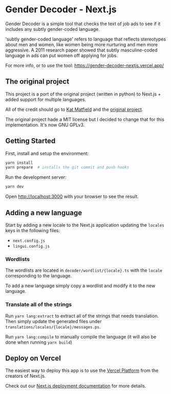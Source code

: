 # Gender Decoder - Next.js

Gender Decoder is a simple tool that checks the text of job ads to see if it includes any subtly gender-coded language.

'subtly gender-coded language' refers to language that reflects stereotypes about men and women, like women being more nurturing and men more aggressive. A 2011 research paper showed that subtly masculine-coded language in ads can put women off applying for jobs.

For more info, or to use the tool:
<https://gender-decoder-nextjs.vercel.app/>

## The original project

This project is a port of the original project (written in python) to Next.js + added support for multiple languages.

All of the credit should go to [Kat Matfield](https://github.com/lovedaybrooke) and the [original project](https://github.com/lovedaybrooke/gender-decoder).

The original project hade a MIT license but I decided to change that for this implementation. It's now GNU GPLv3.

## Getting Started

First, install and setup the environment:

```bash
yarn install
yarn prepare  # installs the git commit and push hooks
```

Run the development server:

```bash
yarn dev
```

Open [http://localhost:3000](http://localhost:3000) with your browser to see the result.

## Adding a new language

Start by adding a new locale to the Next.js application updating the `locales` keys in the following files:

- `next.config.js`
- `lingui.config.js`

### Wordlists

The wordlists are located in `decoder/wordlist/{locale}.ts` with the `locale` corresponding to the language.

To add a new language simply copy a wordlist and modify it to the new language.

### Translate all of the strings

Run `yarn lang:extract` to extract all of the strings that needs translation. Then simply update the generated files under `translations/locales/{locale}/messages.ps`.

Run `yarn lang:compile` to manually compile the language (it will also be done when running `yarn build`)

## Deploy on Vercel

The easiest way to deploy this app is to use the [Vercel Platform](https://vercel.com/new?utm_medium=default-template&filter=next.js&utm_source=create-next-app&utm_campaign=create-next-app-readme) from the creators of Next.js.

Check out our [Next.js deployment documentation](https://nextjs.org/docs/deployment) for more details.
